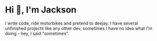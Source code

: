 # Hi :wave:, I'm Jackson
I write code, ride motorbikes and pretend to deejay. I have several unfinished projects like any other dev, sometimes I have no idea what I'm doing - hey, I said "sometimes".
